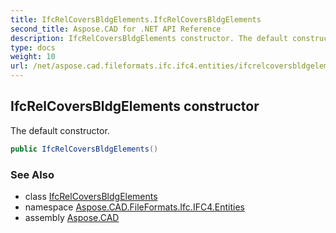 ```yaml
---
title: IfcRelCoversBldgElements.IfcRelCoversBldgElements
second_title: Aspose.CAD for .NET API Reference
description: IfcRelCoversBldgElements constructor. The default constructor
type: docs
weight: 10
url: /net/aspose.cad.fileformats.ifc.ifc4.entities/ifcrelcoversbldgelements/ifcrelcoversbldgelements/
---
```

## IfcRelCoversBldgElements constructor

The default constructor.

```csharp
public IfcRelCoversBldgElements()
```

### See Also

* class [IfcRelCoversBldgElements](../)
* namespace [Aspose.CAD.FileFormats.Ifc.IFC4.Entities](../../ifcrelcoversbldgelements/)
* assembly [Aspose.CAD](../../../)



